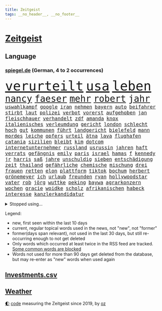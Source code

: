 ```yaml
---
title: Zeitgeist
tags: __no_header__, __no_footer__
---
```


# [Zeitgeist](https://oliz.io/zeitgeist/)

## Language

<h3><a href="https://www.spiegel.de" target="_blank">spiegel.de</a> (German, 4 to 2 occurrences)</h3>
<p style="font-family:monospace">
<span style="font-size:32pt"><a href="news_links.html#verurteilt" class="current">verurteilt</a></span>
<span style="font-size:32pt"><a href="news_links.html#usa" class="current">usa</a></span>
<span style="font-size:32pt"><a href="news_links.html#leben" class="current">leben</a></span>
<br>
<span style="font-size:22pt"><a href="news_links.html#nancy" class="current">nancy</a></span>
<span style="font-size:22pt"><a href="news_links.html#faeser" class="current">faeser</a></span>
<span style="font-size:22pt"><a href="news_links.html#mehr" class="current">mehr</a></span>
<span style="font-size:22pt"><a href="news_links.html#robert" class="current">robert</a></span>
<span style="font-size:22pt"><a href="news_links.html#jahr" class="current">jahr</a></span>
<br>
<span style="font-size:12pt"><a href="news_links.html#uswahlkampf" class="current">uswahlkampf</a></span>
<span style="font-size:12pt"><a href="news_links.html#google" class="current">google</a></span>
<span style="font-size:12pt"><a href="news_links.html#iran" class="current">iran</a></span>
<span style="font-size:12pt"><a href="news_links.html#nehmen" class="current">nehmen</a></span>
<span style="font-size:12pt"><a href="news_links.html#bayern" class="current">bayern</a></span>
<span style="font-size:12pt"><a href="news_links.html#auto" class="current">auto</a></span>
<span style="font-size:12pt"><a href="news_links.html#beifahrer" class="current">beifahrer</a></span>
<span style="font-size:12pt"><a href="news_links.html#stirbt" class="current">stirbt</a></span>
<span style="font-size:12pt"><a href="news_links.html#laut" class="current">laut</a></span>
<span style="font-size:12pt"><a href="news_links.html#polizei" class="current">polizei</a></span>
<span style="font-size:12pt"><a href="news_links.html#verbot" class="current">verbot</a></span>
<span style="font-size:12pt"><a href="news_links.html#vorerst" class="current">vorerst</a></span>
<span style="font-size:12pt"><a href="news_links.html#aufgehoben" class="current">aufgehoben</a></span>
<span style="font-size:12pt"><a href="news_links.html#jan" class="current">jan</a></span>
<span style="font-size:12pt"><a href="news_links.html#fleischhauer" class="new">fleischhauer</a></span>
<span style="font-size:12pt"><a href="news_links.html#verhandelt" class="current">verhandelt</a></span>
<span style="font-size:12pt"><a href="news_links.html#zdf" class="current">zdf</a></span>
<span style="font-size:12pt"><a href="news_links.html#amanda" class="current">amanda</a></span>
<span style="font-size:12pt"><a href="news_links.html#knox" class="current">knox</a></span>
<span style="font-size:12pt"><a href="news_links.html#italienisches" class="new">italienisches</a></span>
<span style="font-size:12pt"><a href="news_links.html#verleumdung" class="current">verleumdung</a></span>
<span style="font-size:12pt"><a href="news_links.html#gericht" class="current">gericht</a></span>
<span style="font-size:12pt"><a href="news_links.html#london" class="current">london</a></span>
<span style="font-size:12pt"><a href="news_links.html#schlecht" class="current">schlecht</a></span>
<span style="font-size:12pt"><a href="news_links.html#hoch" class="current">hoch</a></span>
<span style="font-size:12pt"><a href="news_links.html#gut" class="current">gut</a></span>
<span style="font-size:12pt"><a href="news_links.html#kommunen" class="current">kommunen</a></span>
<span style="font-size:12pt"><a href="news_links.html#führt" class="current">führt</a></span>
<span style="font-size:12pt"><a href="news_links.html#landgericht" class="current">landgericht</a></span>
<span style="font-size:12pt"><a href="news_links.html#bielefeld" class="new">bielefeld</a></span>
<span style="font-size:12pt"><a href="news_links.html#mann" class="current">mann</a></span>
<span style="font-size:12pt"><a href="news_links.html#mordes" class="current">mordes</a></span>
<span style="font-size:12pt"><a href="news_links.html#leiche" class="current">leiche</a></span>
<span style="font-size:12pt"><a href="news_links.html#opfers" class="current">opfers</a></span>
<span style="font-size:12pt"><a href="news_links.html#urteil" class="current">urteil</a></span>
<span style="font-size:12pt"><a href="news_links.html#ätna" class="current">ätna</a></span>
<span style="font-size:12pt"><a href="news_links.html#lava" class="new">lava</a></span>
<span style="font-size:12pt"><a href="news_links.html#flughafen" class="current">flughafen</a></span>
<span style="font-size:12pt"><a href="news_links.html#catania" class="new">catania</a></span>
<span style="font-size:12pt"><a href="news_links.html#sizilien" class="current">sizilien</a></span>
<span style="font-size:12pt"><a href="news_links.html#bleibt" class="current">bleibt</a></span>
<span style="font-size:12pt"><a href="news_links.html#kim" class="current">kim</a></span>
<span style="font-size:12pt"><a href="news_links.html#dotcom" class="new">dotcom</a></span>
<span style="font-size:12pt"><a href="news_links.html#internetunternehmer" class="new">internetunternehmer</a></span>
<span style="font-size:12pt"><a href="news_links.html#russland" class="current">russland</a></span>
<span style="font-size:12pt"><a href="news_links.html#usrussin" class="new">usrussin</a></span>
<span style="font-size:12pt"><a href="news_links.html#jahren" class="current">jahren</a></span>
<span style="font-size:12pt"><a href="news_links.html#haft" class="current">haft</a></span>
<span style="font-size:12pt"><a href="news_links.html#verrats" class="current">verrats</a></span>
<span style="font-size:12pt"><a href="news_links.html#gefängnis" class="current">gefängnis</a></span>
<span style="font-size:12pt"><a href="news_links.html#emily" class="current">emily</a></span>
<span style="font-size:12pt"><a href="news_links.html#paris" class="current">paris</a></span>
<span style="font-size:12pt"><a href="news_links.html#israel" class="current">israel</a></span>
<span style="font-size:12pt"><a href="news_links.html#hamas" class="current">hamas</a></span>
<span style="font-size:12pt"><a href="news_links.html#f" class="current">f</a></span>
<span style="font-size:12pt"><a href="news_links.html#kennedy" class="current">kennedy</a></span>
<span style="font-size:12pt"><a href="news_links.html#jr" class="current">jr</a></span>
<span style="font-size:12pt"><a href="news_links.html#harris" class="current">harris</a></span>
<span style="font-size:12pt"><a href="news_links.html#saß" class="current">saß</a></span>
<span style="font-size:12pt"><a href="news_links.html#jahre" class="current">jahre</a></span>
<span style="font-size:12pt"><a href="news_links.html#unschuldig" class="current">unschuldig</a></span>
<span style="font-size:12pt"><a href="news_links.html#sieben" class="current">sieben</a></span>
<span style="font-size:12pt"><a href="news_links.html#entschädigung" class="current">entschädigung</a></span>
<span style="font-size:12pt"><a href="news_links.html#zeit" class="current">zeit</a></span>
<span style="font-size:12pt"><a href="news_links.html#thailand" class="current">thailand</a></span>
<span style="font-size:12pt"><a href="news_links.html#gefährliche" class="current">gefährliche</a></span>
<span style="font-size:12pt"><a href="news_links.html#chemische" class="new">chemische</a></span>
<span style="font-size:12pt"><a href="news_links.html#mischung" class="current">mischung</a></span>
<span style="font-size:12pt"><a href="news_links.html#drei" class="current">drei</a></span>
<span style="font-size:12pt"><a href="news_links.html#frauen" class="current">frauen</a></span>
<span style="font-size:12pt"><a href="news_links.html#retten" class="current">retten</a></span>
<span style="font-size:12pt"><a href="news_links.html#elon" class="current">elon</a></span>
<span style="font-size:12pt"><a href="news_links.html#plattform" class="current">plattform</a></span>
<span style="font-size:12pt"><a href="news_links.html#tiktok" class="current">tiktok</a></span>
<span style="font-size:12pt"><a href="news_links.html#bochum" class="current">bochum</a></span>
<span style="font-size:12pt"><a href="news_links.html#herbert" class="current">herbert</a></span>
<span style="font-size:12pt"><a href="news_links.html#grönemeyer" class="current">grönemeyer</a></span>
<span style="font-size:12pt"><a href="news_links.html#ich" class="current">ich</a></span>
<span style="font-size:12pt"><a href="news_links.html#urlaub" class="current">urlaub</a></span>
<span style="font-size:12pt"><a href="news_links.html#freunden" class="current">freunden</a></span>
<span style="font-size:12pt"><a href="news_links.html#ryan" class="current">ryan</a></span>
<span style="font-size:12pt"><a href="news_links.html#hollywoodstar" class="current">hollywoodstar</a></span>
<span style="font-size:12pt"><a href="news_links.html#vater" class="current">vater</a></span>
<span style="font-size:12pt"><a href="news_links.html#rob" class="current">rob</a></span>
<span style="font-size:12pt"><a href="news_links.html#jörg" class="current">jörg</a></span>
<span style="font-size:12pt"><a href="news_links.html#wuttke" class="new">wuttke</a></span>
<span style="font-size:12pt"><a href="news_links.html#peking" class="current">peking</a></span>
<span style="font-size:12pt"><a href="news_links.html#baywa" class="current">baywa</a></span>
<span style="font-size:12pt"><a href="news_links.html#agrarkonzern" class="current">agrarkonzern</a></span>
<span style="font-size:12pt"><a href="news_links.html#wochen" class="current">wochen</a></span>
<span style="font-size:12pt"><a href="news_links.html#gracie" class="current">gracie</a></span>
<span style="font-size:12pt"><a href="news_links.html#woidke" class="new">woidke</a></span>
<span style="font-size:12pt"><a href="news_links.html#scholz" class="current">scholz</a></span>
<span style="font-size:12pt"><a href="news_links.html#afrikanischen" class="current">afrikanischen</a></span>
<span style="font-size:12pt"><a href="news_links.html#habeck" class="current">habeck</a></span>
<span style="font-size:12pt"><a href="news_links.html#interesse" class="current">interesse</a></span>
<span style="font-size:12pt"><a href="news_links.html#kanzlerkandidatur" class="current">kanzlerkandidatur</a></span>
</p>
<details>
<summary>Stopped using...</summary>
<p class="former" style="font-size:12pt">
bestimmte(1394) klare(1394) siegt(1394) innenminister(1392) nato(1392) partie(1392) sebastian(1392) situation(1392) statement(1392) zeugen(1392) gestartet(1391) mainz(1391) persönliche(1391) treibt(1391) bekannte(1390) durchsetzen(1390) leichter(1390) müssten(1390) waffe(1390) co₂(1389) cristiano(1389) erschossen(1389) getan(1389) investieren(1389) nein(1389) pressekonferenz(1389) ronaldo(1389) schildert(1389) treffer(1389) verlegt(1389) beschäftigt(1388) einstieg(1388) lebensmittel(1388) sanktionen(1388) staatschef(1388) 75(1387) bundesrepublik(1387) hieß(1387) kohle(1387) märchen(1387) vereinigten(1387) 6(1386) aufgefordert(1386) botschaften(1386) brüssel(1386) gewaltige(1386) gezogen(1386) jüngeren(1386) analyse(1385) becker(1385) berufung(1385) blickt(1385) enthüllt(1385) gefährlicher(1385) lastwagen(1385) pflege(1385) plus(1385) schaltet(1385) spanischen(1385) verlust(1385) welchem(1385) xi(1385) egal(1384) klaren(1384) löste(1384) übergriffe(1384) allianz(1383) erlassen(1383) keller(1383) mieter(1383) mittel(1383) rechnet(1383) schiedsrichter(1383) sexuelle(1383) versprochen(1383) wälder(1383) nahverkehr(1382) gehe(1381) lust(1381) portugal(1381) saarland(1381) spott(1381) umwelt(1381) weite(1381) anwälte(1380) minute(1380) niederlande(1380) verbindet(1380) 29(1379) gegangen(1379) pocht(1379) aufruf(1378) leitet(1378) sache(1378) verschwand(1378) ökonom(1378) klären(1377) aufnahme(1376) gestürzt(1376) trafen(1376) franziskus(1375) manuel(1375) mode(1375) papst(1375) türkischen(1375) halb(1374) organisation(1372) belegen(1371) kooperation(1369) analysiert(1367) mercedes(1365) vorgänger(1365) insassen(1364) hafen(1363) hilfen(1353) karten(1352) fehlende(1350) munition(1349) tuchel(1344) empfangen(1343) rakete(1333) öffnet(1278) rein(1240) orte(1232) abgegeben(1166) felix(1152) kolumbien(1142) zentralbank(1133) ausnahme(1130) verdi(1130) bundesanwaltschaft(1120) schrumpft(1120) insbesondere(1105) verletzten(1062) world(1052) mike(1051) gehälter(1048) einigt(1033) abschreckung(1023) fachkräfte(1019) volksverhetzung(1007) umsetzung(1004) gestört(991) dutzenden(977) otto(976) schärfere(974) kompromiss(963) verabschieden(961) zerstörung(945) waffenlieferungen(938) zusammenhalt(931) desto(930) geplatzt(926) soldat(925) überwachung(925) streik(905) transparenz(898) abseits(894) fern(876) 34(866) baustelle(866) hochschule(861) lindners(861) iranische(852) gewerkschaften(842) überlebenden(839) schwarzes(833) fernen(828) kinderinterview(810) isoliert(805) mordfall(800) steuerhinterziehung(798) ausbauen(794) sinne(794) verklagen(793) kaiserslautern(792) chinesischer(790) joshua(777) zuwanderung(767) geste(761) genauer(760) verzeichnet(759) schwächelt(752) wissenschaft(748) digitale(747) verträge(745) dach(740) ähnlichen(740) chinesen(734) freispruch(732) sunak(732) island(727) notruf(721) protestbewegung(721) hoffnungsträger(716) nation(716) 05(708) frühjahr(706) 63(702) kündigung(696) bundesbank(690) kollege(679) branchen(677) dokumentieren(667) persönlichen(667) pakete(657) methoden(656) rückstand(650) mama(649) abgeben(634) familienministerin(631) paus(631) geheim(623) deutschlandticket(606) 47(604) migrationspolitik(603) game(602) saarlouis(601) überzeugen(600) haftbefehl(596) madonna(591) trauern(588) aufgelöst(586) al(578) nannte(574) geschwister(568) boom(566) bad(560) wohlstand(560) jason(547) 5000(543) eskalierte(539) bürokratie(538) nagelsmann(538) georgien(536) vermeintliche(534) lauf(533) insekten(532) 51(523) toll(521) darmstadt(517) wurzeln(516) rechtspopulisten(510) spiegelreport(508) älteren(502) gejagt(500) hinweg(499) miami(497) veto(489) hauptrolle(488) umsetzen(487) parlamentswahlen(486) arbeitskräfte(484) gründung(483) zeuge(480) rückhalt(471) oberbayern(470) samuel(461) fühlte(456) jagen(453) rad(452) unterbrochen(451) erging(448) formuliert(443) kane(443) rechter(441) sparkassen(433) partien(431) blamiert(430) beckenbauer(425) bitter(424) wuchs(424) verurteilen(421) kurzer(415) luftangriffen(415) fürth(414) hitzewellen(414) blockierte(411) widerstands(411) stock(410) marschflugkörper(408) schuldenbremse(408) errichtet(405) einbringen(404) polizeigewahrsam(401) milliardenschweren(397) schweigt(397) selben(395) thunberg(393) warnungen(393) preiserhöhung(392) abwenden(391) flieger(389) nachhaltige(389) strafverfahren(389) saßen(386) pass(385) mutmaßliches(383) verfilmt(383) ezb(382) leitartikel(378) ermordet(377) heim(372) kooperiert(372) aufatmen(370) todesfall(370) iphone(368) gerichtsverfahren(367) immobilienmarkt(367) strenger(366) andré(364) sterne(364) argentiniens(361) sechsstellige(361) psyche(359) entstand(357) innere(351) parlamentswahl(351) gedreht(350) prägen(350) re(350) winde(350) metern(349) sprachen(349) körperliche(344) mary(344) negative(343) ausscheiden(342) ehrung(340) schwachen(339) jon(335) javier(332) milei(332) ferne(331) technisch(330) suv(328) neuesten(327) dumm(322) rki(322) schwester(320) gastronomie(317) milliardenhöhe(315) zurückhaltend(315) kallas(314) moritz(312) nszeit(311) berüchtigte(306) harsche(306) fehlte(305) proben(305) challenge(303) kimmich(303) verschickt(301) mehrmals(300) dankbar(298) 43(296) regelungen(296) schenkt(295) protestierenden(294) gedächtnis(290) nächte(290) ungerecht(288) krebsdiagnose(284) glückwünsche(283) mexikos(283) pflegeheim(281) hongkong(279) lasst(279) gazastreifens(278) charkiw(277) emotionaler(275) spender(275) nouripour(274) omid(274) hamasangriff(273) kracht(273) demonstration(272) extremistischen(270) parlamentarier(270) tränengas(269) hasst(266) attraktiver(265) club(264) südlichen(263) reederei(262) signa(262) einheitliche(260) herbe(260) eminem(259) furchtbar(259) staatssekretärin(259) erkannt(256) warnstreiks(256) fußballspieler(255) künftige(255) 16jährigen(252) ausländer(252) copa(252) habecks(252) netzbetreiber(252) auskunft(251) kostenlos(249) suizid(249) geiselnahme(247) spiels(247) erlässt(246) joel(245) 37jährige(243) diverse(243) gespalten(243) unfalltod(243) bezahlung(241) signagruppe(241) ließe(240) petra(240) armin(238) einverstanden(235) unverletzt(235) taugt(234) tourt(234) gesichter(233) ostern(233) bedrängnis(232) verbucht(232) dynamik(229) verschüttet(228) autokonzern(227) befand(227) offensichtlich(227) dubai(226) uganda(224) falle(222) künftiger(221) historischer(219) pilze(218) 1945(216) stefanie(215) notaufnahme(214) amy(213) frühzeitig(213) grande(213) guardiola(212) roberts(210) aufgedeckt(206) fotografen(206) neugier(205) verstörende(204) artillerie(202) leiten(202) ordentlich(202) verwendung(202) dazwischen(201) absatz(200) vorliegt(200) 31jähriger(199) high(199) le(199) mangelnde(198) cotrainer(197) hollywoods(197) pazifik(197) wärmepumpen(197) bevorzugen(196) pep(196) aufklären(195) neuwahl(194) b(193) fossil(193) emobilität(191) minus(191) abfahrt(190) koblenz(190) militärübungen(190) wahlkampfrede(190) 2006(189) niedriger(189) zeitzeugen(189) anpassung(188) landsleuten(188) typs(188) elvis(187) inmitten(187) siebzigerjahren(187) ungewohnt(187) wohnungssuche(187) western(185) bestürzt(184) bestsellerautor(183) langes(183) alkoholfreie(182) fernhalten(182) beantragt(181) behindert(181) dreh(181) weltstar(181) girls(180) haag(179) begraben(177) terrormiliz(177) entlastungen(176) pay(174) zerrissen(174) hummels(172) insolvente(172) mats(172) vermieter(171) wohlauf(171) 160(170) gekrönt(170) nairobi(170) bemerkenswerte(169) blaupause(169) schlangen(169) stützt(169) erobert(168) rechnungen(168) angeworben(167) aufgeklärt(167) manfred(167) ratschlag(167) nationalsozialismus(166) summen(166) trotzig(166) anonymen(165) fressen(165) solches(165) 64(164) satt(164) rechtlichen(163) anforderungen(162) vorgesehen(162) wald(161) einwanderer(160) kreuzfahrtschiff(160) realistische(160) vergütung(159) einlösen(157) widerlegen(157) gäbe(156) jordan(156) lucy(155) ungarische(155) glimpflich(154) popikone(154) zugesprochen(154) bestellen(153) gesänge(153) wahlkampfveranstaltung(153) auszeit(152) chinesisches(151) huawei(150) löcher(150) benannt(149) fußgänger(149) siebten(149) möglichkeit(148) superreichen(148) fair(147) urteilte(147) däne(146) forschungsteam(146) krause(146) autofahrerin(145) djirsarai(145) meistertitel(145) supermärkte(145) deserteur(144) msc(144) durchsuchung(143) exfußballer(142) national(142) rassemblement(142) drehbuch(141) planung(141) geiselabkommen(140) beworfen(139) fremden(138) ruth(137) kriegsverlauf(136) flugabwehrsysteme(135) queens(135) talente(135) 58jähriger(134) alec(134) ampelpolitiker(134) baldwin(134) gleisbett(134) kamerafrau(134) verstörenden(134) abschiedstournee(133) berührende(133) schnelles(133) lizenz(132) 18jährigen(130) bernard(130) schauspielerinnen(130) kippte(129) authentisch(127) 57(126) boxer(126) jeff(126) singapur(126) dominierte(125) kinderärztin(125) laufende(125) regierungschefs(125) kinohit(124) kriegsführung(124) gegenseitigen(123) netzwerken(123) schrank(123) überfahrt(123) 14jährigen(121) johansson(121) messen(121) reiht(121) scarlett(121) wiedersehen(121) anwesen(119) drittes(119) källenius(119) mercedeschef(119) ola(119) spannende(119) umbenannt(119) wendungen(119) ausprobiert(118) bergsteigen(118) spiegelleser(118) vorzubereiten(118) anbietern(117) auswärtigen(117) staatschefs(117) getreten(116) schlimmste(116) zusätzlichen(116) fußballbund(115) chronik(114) orientieren(114) todesfällen(114) bruders(113) milliardenauftrag(113) polizeieinsätze(113) beverly(112) gerüst(112) hills(112) hirnforschung(112) klimaschützer(112) lakers(112) netzwerke(112) ausrüster(111) chips(111) fünfjähriger(111) kibbuz(111) teich(111) denkbar(110) geflossen(109) klimaprotest(109) unerwarteten(109) billionen(108) privatsphäre(108) se(108) absurde(107) l'amour(106) toujours(106) abgeschoben(105) bestechlichkeit(105) brunson(105) fußballverbands(105) louis(105) milchstraße(105) rouge(105) stichwahl(105) ungestört(105) wout(105) brettspiele(104) sommerzeit(104) exgesundheitsminister(103) leuten(103) nett(103) türen(103) postet(102) kampfflugzeuge(101) sparkurs(100) straßenbahn(100) versuchter(100) flog(99) ghana(99) parteikollegen(99) trucks(99) abgestraft(98) microsofts(98) rechnung(98) totschlags(98) diplomatischen(97) ernstfall(97) massensturz(97) relativ(97) angelegte(96) elfmeterschießen(96) gemalt(96) naturschützer(96) bundesvorstand(95) schlechteste(95) steinzeit(95) trainingslager(95) agentengesetz(94) düstere(94) jugendkriminalität(94) patriotsysteme(94) entlohnung(93) großkonzerne(93) verunsichert(93) vorstellung(93) weltgrößten(93) ewig(92) verspielt(92) ärgernis(92) eint(91) missionen(91) shakira(91) andernorts(90) militärischer(90) plage(90) wertvollen(90) angetreten(89) beginns(89) downing(89) exakt(89) fahrschein(89) meistens(89) shakespeare(89) toxischen(89) zusammenhalten(89) attentats(88) einhundert(88) g7staaten(88) herauszufinden(88) verprügeln(88) vorgängers(88) dreckig(87) georgiens(87) spitzenklub(87) steuererklärung(87) 78(86) behindern(86) beschränkungen(86) fürchtete(86) gesteckt(86) herzversagen(86) leuchten(86) unterschreiben(86) aquakulturen(85) capri(85) fahrradfahrer(85) lachs(85) sportwissenschaftler(85) attackierte(84) charakter(84) flair(84) großartiger(84) 75jährige(83) ausgebremst(83) hitlers(83) industriegebiet(82) patrioten(82) übermittelt(82) bezwingen(81) europameister(81) inder(81) neunjährigen(81) schwimmerinnen(81) bbcmoderator(80) blüht(80) erbost(80) kinderklinik(80) küssen(80) 28jährige(79) beschlagnahmten(79) eingerechnet(79) millionenwert(79) mythen(79) rechtspopulismus(79) stalking(79) weibchen(79) zahnarzt(79) 21jährige(78) abfindungen(78) begrenzten(78) erlebten(78) geldwäsche(78) lagunenstadt(78) oeynhausen(78) ratte(78) sbahn(78) tagestouristen(78) amtsträger(77) chats(77) farbattacke(77) feuerlöschern(77) fix(77) ladestationen(77) nachtklub(77) opulente(77) orange(77) präparierten(77) sprühten(77) spürte(77) automaten(76) morbide(76) mumifizierte(76) statistiker(76) tornado(76) unglaublich(76) einsätze(75) gültigen(75) renaissance(75) schauplatz(75) heimspiel(74) impfstoffe(74) jar(74) klo(74) kundinnen(74) tschassiw(74) jenna(73) klartext(73) masken(73) ortega(73) slogans(73) voraussetzungen(73) abnehmspritze(72) bardella(72) faust(72) moulin(72) mühlenflügel(72) niederschlägen(72) verpassten(72) zwayer(72) 39(71) antiisraelischer(71) aufgeheizt(71) europawahlen(71) geile(71) güler(71) komiker(71) lebenserwartung(71) mitgliedschaft(71) nachdenken(71) schütze(71) sexy(71) talkshowmoderatorin(71) verzockt(71) aufkommen(70) enkeltrick(70) m(70) pension(70) pfiffe(70) scharfmachern(70) 900000(69) adams(69) populär(69) besitzt(68) feindbild(68) handzeichen(68) juan(68) mounjaro(68) nsvergleich(68) uspopstar(68) who’s(68) 155(67) bon(67) durchbrechen(67) gelbe(67) jovi(67) mitreißenden(67) verwahrt(67) wachablösung(67) 31jährige(66) handele(66) drittgrößten(65) grünenvorsitzende(65) hausfrau(65) kenias(65) preiserhöhungen(65) stehe(65) verschleppte(65) eras(64) fußballfieber(64) naht(64) blunt(63) topstars(63) amelie(62) kanzelt(62) magnum(62) tausendfach(62) alpinisten(61) deklassiert(61) flüchtlingsrat(61) höhepunkte(61) nebenkostenprivileg(61) absagen(60) begehrt(59) hilton(59) jubel(59) kletterer(59) mittelfeldspielers(59) schwerpunkte(59) sorten(59) aufsteigen(58) nationalfeiertag(58) nichtregierungsorganisationen(58) salome(58) surabischwili(58) amerikanischer(57) butker(57) millionenstadt(57) stöhnen(57) aufgeladenes(56) ordnete(56) standards(56) woke(56) zeitfahren(56) abgeführt(55) ausgewechselt(55) bürgerschaft(55) heiko(55) meryl(55) nebensache(55) nordfranzösischen(55) regierungsbeteiligung(55) rouen(55) steuereinnahmen(55) streep(55) vorlagen(55) akte(54) schlussspurt(54) vagina(54) apotheken(53) fdpgeneralsekretär(53) feuerte(53) fossilen(53) herum(53) kurswechsel(53) psychologie(53) revolutionieren(53) sanft(53) sonja(53) usbotschafterin(53) volkswirtschaft(53) beef(52) hauptstädte(52) muscheln(52) sahrawagenknechtpartei(52) sturmböen(52) wilders(52) bröckelt(51) böses(51) dresdner(51) etappensieg(51) lech(51) papa(51) chipherstellers(50) kollegin(50) militärmanöver(50) millennial(50) pausiert(50) extremwetter(49) geheimplan(49) jugendbande(49) kifirma(49) linklater(49) unwetters(49) verächtlich(49) ausfüllen(48) bekanntes(48) l’amour(48) mitgliedstaaten(48) ratten(48) sinniert(48) d’agostino(47) gigi(47) krimis(47) medwedew(47) smith(47) tree(47) ölkonzerns(47) bongiovi(46) durchschnittlich(46) mitgerissen(46) rechenschaft(46) royal(46) salzgitter(46) suff(46) verhängnisvollen(46) brown(45) existieren(45) halyna(45) hutchins(45) angeprangert(44) f16kampfjets(44) korrupt(44) natoostflanke(44) quaid(44) versprachen(44) wahltag(44) einseitig(43) epidemie(43) irre(43) mitschuld(43) fitness(42) präsidentschaftsanwärter(42) rechtsbündnis(42) schutt(42) sätzen(42) aneinandergeraten(41) back(41) exgeheimdienstchef(41) núñez(41) profitierten(41) shady(41) slim(41) unlösbare(41) zurückhalten(41) 2002(40) anheizen(40) brenda(40) durchschnittsverdiener(40) mitansehen(40) spiegelanalyse(40) stichwahlen(40) verlorenen(40) wiedergeburt(40) betracht(39) frauenförderung(39) gebucht(39) wimbledon(39) augenblick(38) lacher(38) 25jährige(37) 28jähriger(37) beharrt(37) bundeskriminalamt(37) costner(37) cover(37) gebrandmarkt(37) heizungen(37) herausfordern(37) geschäftsmann(36) hungert(36) machenschaften(36) minderjähriger(36) nazideutschland(36) américa(35) jasmine(35) modi(35) narendra(35) paolini(35) steuererleichterungen(35) bergsteigerin(34) reformer(34) schildern(34) spürbar(34) 1998(32) bürgerinnen(32) gezerre(32) kopiert(32) kriegswirtschaft(32) polizeibeamtin(32) töpfer(32) unregierbar(32) 360(31) attestieren(31) bärchen(31) drittem(31) eignung(31) gemeinsames(31) indonesischen(31) linksbündnis(31) rechtspopulistin(31) rekordeuropameister(31) danke(30) martyrium(30) rechtsnationalen(30) regulären(30) datingapp(29) etatentwurf(29) gewaltfreie(29) halter(29) hochrechnungen(29) inventar(29) liveübertragung(29) ukrainerin(29) vorläufigen(29) wahlzettel(29) cassel(28) guirassy(28) hetzen(28) häufige(28) meiner(28) serhou(28) wahlbeteiligung(28) wahllokale(28) weiterspielen(28) estnische(27) extrainer(27) finanzmärkte(27) nervosität(27) rauer(27) stalker(27) fördergelder(26) organisierter(26) rekordsummen(26) zelle(26) aufstellung(25) bootsunglück(25) defensiven(25) jude(25) kürzt(25) satellitenbildern(25) sexualisierung(25) viertelmilliarde(25) aufzuhalten(24) bellingham(24) kalt(24) weghorst(24) animationsfilm(23) autounfall(23) döring(23) ehegattensplitting(23) erfinden(23) ernennt(23) ressortchefin(23) 88(22) eile(22) eingebüßt(22) emspiel(22) herrschte(22) kontra(22) rumpelfußball(22) schleppen(22) waffengewalt(22) drachen(21) koeman(21) ronald(21) ruhigen(21) ökosystem(21) überwiegend(21) ladenetz(20) lebten(20) länderspiele(20) mel(20) verbergen(20) arda(19) buckinghampalast(19) emfußballspiel(19) financial(19) verrührt(19) vorherigen(19) bewerbern(18) emsieg(18) meg(18) pfosten(18) chronologie(17) dagestan(17) ex(17) führungspositionen(17) geldauflage(17) schadensbegrenzung(17) tennisturnier(17) abteilung(16) fitnessstudio(16) frankreichwahl(16) schied(16) durchlebte(15) erschwinglicher(15) gehstock(15) mannschaften(15) maskenbeschaffung(15) nachtleben(15) natotreffen(15) nepobaby(15) oberfläche(15) outet(15) polemik(15) ruto(15) spahns(15) weitreichende(15) geballte(14) indiens(14) interessante(14) jurassic(14) zugunsten(14) cnn(13) entgegenwirken(13) ersticht(13) fantasie(13) fußballmatch(13) genügen(13) horizon(13) moderate(13) niels(13) raketenangriffen(13) verborgen(13) wrestling(13) assadregimes(12) einschaltquoten(12) monatlichen(12) brilliert(11) koffer(11) natogipfel(11) plätze(11) spätes(11) wobei(11)
</p>
</details>
<p>Legend:
<ul>
<li><span class="new">new</span>, first seen within the last 10 days</li>
<li><span class="current">current</span>, regular topical words used in the news, not "new", not "former"</li>
<li><span class="former">former(days span relevant)</span>, not used in the last 30 days, but still re-occurring enough to not get deleted</li>
<li>Only words which occurred at least twice in the RSS feed are tracked. <a href="language/filters.py">Some common words are blocked</a></li>
<li>Words not used for more than 90 days get deleted from the database, but may re-enter as "new" words when used again</li>
</ul>
</p>

## [Investments](investments.html)[.csv](investments.csv)

## [Weather](weather.html)

<footer>
<a href="javascript:toggleTheme()" class="nav">🌓</a>
<a href="https://github.com/ooz/zeitgeist">code</a> measuring the Zeitgeist since 2019, by <a href="https://oliz.io">oz</a>
</footer>

